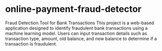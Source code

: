 # online-payment-fraud-detector
Fraud Detection Tool for Bank Transactions  This project is a web-based application designed to identify fraudulent bank transactions using a machine learning model. Users can input transaction details such as transaction type, amount, old balance, and new balance to determine if a transaction is fraudulent.
